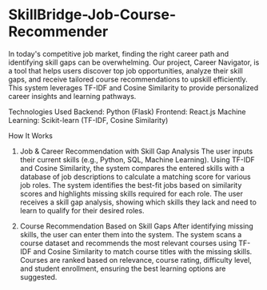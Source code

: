 # SkillBridge-Job-Course-Recommender
In today's competitive job market, finding the right career path and identifying skill gaps can be overwhelming. Our project, Career Navigator, is a tool that helps users discover top job opportunities, analyze their skill gaps, and receive tailored course recommendations to upskill efficiently. This system leverages TF-IDF and Cosine Similarity to provide personalized career insights and learning pathways.

Technologies Used
Backend: Python (Flask)
Frontend: React.js
Machine Learning: Scikit-learn (TF-IDF, Cosine Similarity)

How It Works
1. Job & Career Recommendation with Skill Gap Analysis
The user inputs their current skills (e.g., Python, SQL, Machine Learning). Using TF-IDF and Cosine Similarity, the system compares the entered skills with a database of job descriptions to calculate a matching score for various job roles. The system identifies the best-fit jobs based on similarity scores and highlights missing skills required for each role. The user receives a skill gap analysis, showing which skills they lack and need to learn to qualify for their desired roles.

2. Course Recommendation Based on Skill Gaps
After identifying missing skills, the user can enter them into the system. The system scans a course dataset and recommends the most relevant courses using TF-IDF and Cosine Similarity to match course titles with the missing skills. Courses are ranked based on relevance, course rating, difficulty level, and student enrollment, ensuring the best learning options are suggested.
